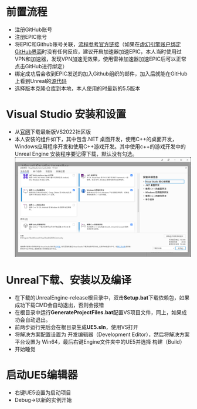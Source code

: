 # 前置流程

- 注册GitHub账号
- 注册EPIC账号
- 将EPIC和Github账号关联，[流程参考官方链接](https://www.unrealengine.com/zh-CN/ue-on-github )（如果在[虚幻引擎账户绑定GitHub界面](https://www.epicgames.com/account/personal)时没有任何反应，建议开启加速器加速EPIC，本人当时使用过VPN和加速器，发现VPN加速无效果，使用雷神加速器加速EPIC后可以正常点击GitHub进行绑定）
- 绑定成功后会收到EPIC发送的加入Github组织的邮件，加入后就能在GitHub上看到Unreal的[源代码](https://github.com/EpicGames/UnrealEngine)
- 选择版本克隆仓库到本地，本人使用的时最新的5.5版本

# Visual Studio 安装和设置

- 从[官网](https://visualstudio.microsoft.com/zh-hans/vs/)下载最新版VS2022社区版
- 本人安装的组件如下，其中包含.NET 桌面开发，使用C++的桌面开发，Windows应用程序开发和使用C++游戏开发。其中使用c++的游戏开发中的Unreal Engine 安装程序要记得下载，默认没有勾选。
![img.png](img.png)


# Unreal下载、安装以及编译

- 在下载的UnrealEngine-release根目录中，双击**Setup.bat**下载依赖包，如果成功下载CMD会自动退出，否则会报错
- 在根目录中运行**GenerateProjectFiles.bat**配置VS项目文件，同上，如果成功会自动退出。
- 前两步运行完后会在根目录生成**UE5.sln**，使用VS打开
- 将解决方案配置设置为 开发编辑器（Development Editor），然后将解决方案平台设置为 Win64，最后右键Engine文件夹中的UE5并选择 构建（Build）
- 开始睡觉

# 启动UE5编辑器

- 右键UE5设置为启动项目
- Debug->以新的实例开始